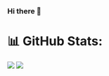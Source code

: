 ### Hi there 👋

# 📊 GitHub Stats:
![](https://github-readme-stats.vercel.app/api?username=varad0207&theme=dark&hide_border=true&include_all_commits=true&count_private=true)
![](https://github-readme-stats.vercel.app/api/top-langs/?username=varad0207&theme=dark&hide_border=true&include_all_commits=true&count_private=true&layout=compact)

<!--
**varad0207/varad0207** is a ✨ _special_ ✨ repository because its `README.md` (this file) appears on your GitHub profile.

Here are some ideas to get you started:

- 🔭 I’m currently working on ...
- 🌱 I’m currently learning ...
- 👯 I’m looking to collaborate on ...
- 🤔 I’m looking for help with ...
- 💬 Ask me about ...
- 📫 How to reach me: ...
- 😄 Pronouns: ...
- ⚡ Fun fact: ...
-->
